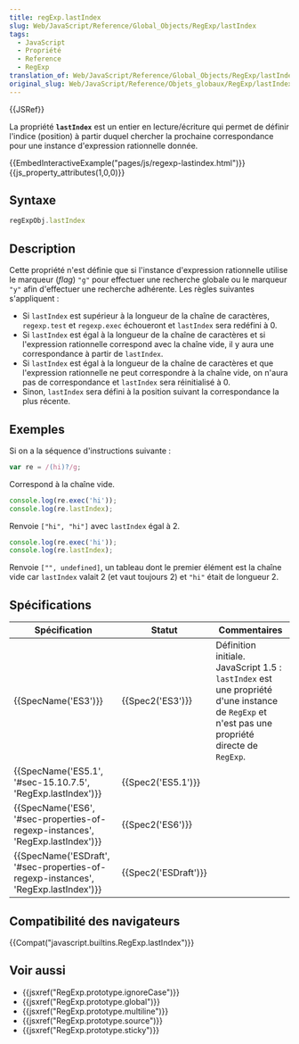 ```yaml
---
title: regExp.lastIndex
slug: Web/JavaScript/Reference/Global_Objects/RegExp/lastIndex
tags:
  - JavaScript
  - Propriété
  - Reference
  - RegExp
translation_of: Web/JavaScript/Reference/Global_Objects/RegExp/lastIndex
original_slug: Web/JavaScript/Reference/Objets_globaux/RegExp/lastIndex
---
```


{{JSRef}}

La propriété **`lastIndex`** est un entier en lecture/écriture qui permet de définir l'indice (position) à partir duquel chercher la prochaine correspondance pour une instance d'expression rationnelle donnée.

{{EmbedInteractiveExample("pages/js/regexp-lastindex.html")}}{{js_property_attributes(1,0,0)}}

## Syntaxe

```js
regExpObj.lastIndex
```

## Description

Cette propriété n'est définie que si l'instance d'expression rationnelle utilise le marqueur (_flag_) `"g"` pour effectuer une recherche globale ou le marqueur `"y"` afin d'effectuer une recherche adhérente. Les règles suivantes s'appliquent :

- Si `lastIndex` est supérieur à la longueur de la chaîne de caractères, `regexp.test` et `regexp.exec` échoueront et `lastIndex` sera redéfini à 0.
- Si `lastIndex` est égal à la longueur de la chaîne de caractères et si l'expression rationnelle correspond avec la chaîne vide, il y aura une correspondance à partir de `lastIndex`.
- Si `lastIndex` est égal à la longueur de la chaîne de caractères et que l'expression rationnelle ne peut correspondre à la chaîne vide, on n'aura pas de correspondance et `lastIndex` sera réinitialisé à 0.
- Sinon, `lastIndex` sera défini à la position suivant la correspondance la plus récente.

## Exemples

Si on a la séquence d'instructions suivante :

```js
var re = /(hi)?/g;
```

Correspond à la chaîne vide.

```js
console.log(re.exec('hi'));
console.log(re.lastIndex);
```

Renvoie `["hi", "hi"]` avec `lastIndex` égal à 2.

```js
console.log(re.exec('hi'));
console.log(re.lastIndex);
```

Renvoie `["", undefined]`, un tableau dont le premier élément est la chaîne vide car `lastIndex` valait 2 (et vaut toujours 2) et `"hi"` était de longueur 2.

## Spécifications

| Spécification                                                                                                | Statut                       | Commentaires                                                                                                                                   |
| ------------------------------------------------------------------------------------------------------------ | ---------------------------- | ---------------------------------------------------------------------------------------------------------------------------------------------- |
| {{SpecName('ES3')}}                                                                                     | {{Spec2('ES3')}}         | Définition initiale. JavaScript 1.5 : `lastIndex` est une propriété d'une instance de `RegExp` et n'est pas une propriété directe de `RegExp`. |
| {{SpecName('ES5.1', '#sec-15.10.7.5', 'RegExp.lastIndex')}}                             | {{Spec2('ES5.1')}}     |                                                                                                                                                |
| {{SpecName('ES6', '#sec-properties-of-regexp-instances', 'RegExp.lastIndex')}}     | {{Spec2('ES6')}}         |                                                                                                                                                |
| {{SpecName('ESDraft', '#sec-properties-of-regexp-instances', 'RegExp.lastIndex')}} | {{Spec2('ESDraft')}} |                                                                                                                                                |

## Compatibilité des navigateurs

{{Compat("javascript.builtins.RegExp.lastIndex")}}

## Voir aussi

- {{jsxref("RegExp.prototype.ignoreCase")}}
- {{jsxref("RegExp.prototype.global")}}
- {{jsxref("RegExp.prototype.multiline")}}
- {{jsxref("RegExp.prototype.source")}}
- {{jsxref("RegExp.prototype.sticky")}}
